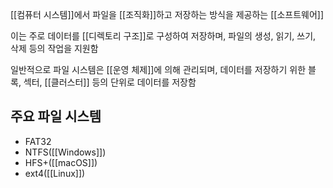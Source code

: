 [[컴퓨터 시스템]]에서 파일을 [[조직화]]하고 저장하는 방식을 제공하는 [[소프트웨어]]

이는 주로 데이터를 [[디렉토리 구조]]로 구성하여 저장하며, 파일의 생성, 읽기, 쓰기, 삭제 등의 작업을 지원함

일반적으로 파일 시스템은 [[운영 체제]]에 의해 관리되며, 데이터를 저장하기 위한 블록, 섹터, [[클러스터]] 등의 단위로 데이터를 저장함

## 주요 파일 시스템
- FAT32
- NTFS([[Windows]])
- HFS+([[macOS]])
- ext4([[Linux]])
